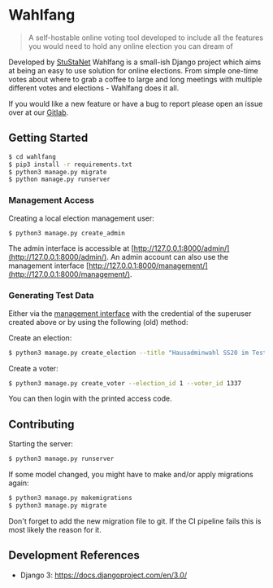 # Wahlfang
> A self-hostable online voting tool developed to include all the 
> features you would need to hold any online election you can dream of

Developed by [StuStaNet](https://stustanet.de) Wahlfang is a small-ish Django project
which aims at being an easy to use solution for online elections. From simple one-time
votes about where to grab a coffee to large and long meetings with multiple different 
votes and elections - Wahlfang does it all.

If you would like a new feature or have a bug to report please open an issue over 
at our [Gitlab](https://gitlab.stusta.de/stustanet/wahlfang/-/issues).

## Getting Started

```bash
$ cd wahlfang
$ pip3 install -r requirements.txt
$ python3 manage.py migrate
$ python manage.py runserver
```

### Management Access

Creating a local election management user:
```bash
$ python3 manage.py create_admin
```

The admin interface is accessible at [http://127.0.0.1:8000/admin/](http://127.0.0.1:8000/admin/).
An admin account can also use the management interface 
[http://127.0.0.1:8000/management/](http://127.0.0.1:8000/management/).


### Generating Test Data

Either via the [management interface](http://127.0.0.1:8000/management/) with the credential of the superuser created
above or by using the following (old) method:

Create an election:
```bash
$ python3 manage.py create_election --title "Hausadminwahl SS20 im Testhaus" --max-votes-yes 2
```

Create a voter:
```bash
$ python3 manage.py create_voter --election_id 1 --voter_id 1337
```

You can then login with the printed access code.

## Contributing
Starting the server:
```bash
$ python3 manage.py runserver
```

If some model changed, you might have to make and/or apply migrations again:
```bash
$ python3 manage.py makemigrations
$ python3 manage.py migrate
```
Don't forget to add the new migration file to git. If the CI pipeline fails this is most likely the reason for it.

## Development References

- Django 3: https://docs.djangoproject.com/en/3.0/

